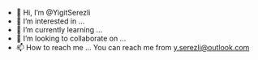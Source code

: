 - 👋 Hi, I’m @YigitSerezli
- 👀 I’m interested in ...
- 🌱 I’m currently learning ...
- 💞️ I’m looking to collaborate on ...
- 📫 How to reach me ...
You can reach me from y.serezli@outlook.com
<!---
YigitSerezli/YigitSerezli is a ✨ special ✨ repository because its `README.md` (this file) appears on your GitHub profile.
You can click the Preview link to take a look at your changes.
--->
